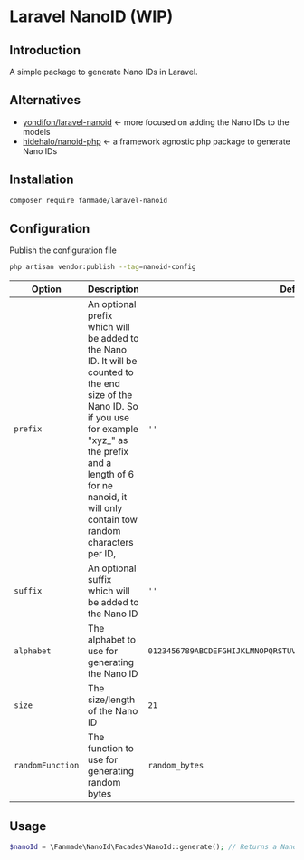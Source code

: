 # Laravel NanoID (WIP)

## Introduction

A simple package to generate Nano IDs in Laravel.

## Alternatives

- [yondifon/laravel-nanoid](https://github.com/yondifon/laravel-nanoid) <- more focused on adding the Nano IDs to the
  models
- [hidehalo/nanoid-php](https://github.com/hidehalo/nanoid-php) <- a framework agnostic php package to generate Nano IDs

## Installation

```bash
composer require fanmade/laravel-nanoid
```

## Configuration

Publish the configuration file

```bash
php artisan vendor:publish --tag=nanoid-config
```

| Option           | Description                                                                                                                                                                                                                                  | Default                                                            |
|------------------|----------------------------------------------------------------------------------------------------------------------------------------------------------------------------------------------------------------------------------------------|--------------------------------------------------------------------|
| `prefix`         | An optional prefix which will be added to the Nano ID. It will be counted to the end size of the Nano ID. So if you use for example "xyz_" as the prefix and a length of 6 for ne nanoid, it will only contain tow random characters per ID, | `''`                                                               |
| `suffix`         | An optional suffix which will be added to the Nano ID                                                                                                                                                                                        | `''`                                                               |
| `alphabet`       | The alphabet to use for generating the Nano ID                                                                                                                                                                                               | `0123456789ABCDEFGHIJKLMNOPQRSTUVWXYZ_abcdefghijklmnopqrstuvwxyz-` |
| `size`           | The size/length of the Nano ID                                                                                                                                                                                                               | `21`                                                               |
| `randomFunction` | The function to use for generating random bytes                                                                                                                                                                                              | `random_bytes`                                                     |

## Usage

```php
$nanoId = \Fanmade\NanoId\Facades\NanoId::generate(); // Returns a Nano ID
```